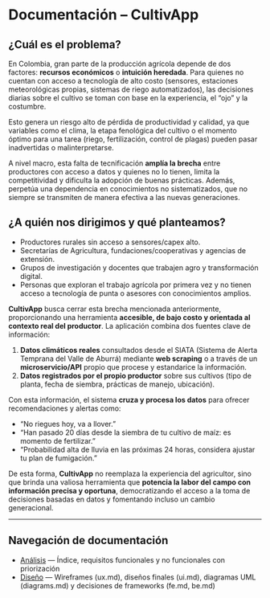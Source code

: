 # Documentación – CultivApp

## ¿Cuál es el problema?
En Colombia, gran parte de la producción agrícola depende de dos factores: **recursos económicos** o **intuición heredada**. Para quienes no cuentan con acceso a tecnología de alto costo (sensores, estaciones meteorológicas propias, sistemas de riego automatizados), las decisiones diarias sobre el cultivo se toman con base en la experiencia, el “ojo” y la costumbre.

Esto genera un riesgo alto de pérdida de productividad y calidad, ya que variables como el clima, la etapa fenológica del cultivo o el momento óptimo para una tarea (riego, fertilización, control de plagas) pueden pasar inadvertidas o malinterpretarse.

A nivel macro, esta falta de tecnificación **amplía la brecha** entre productores con acceso a datos y quienes no lo tienen, limita la competitividad y dificulta la adopción de buenas prácticas. Además, perpetúa una dependencia en conocimientos no sistematizados, que no siempre se transmiten de manera efectiva a las nuevas generaciones.



## ¿A quién nos dirigimos y qué planteamos?
- Productores rurales sin acceso a sensores/capex alto.
- Secretarías de Agricultura, fundaciones/cooperativas y agencias de extensión.
- Grupos de investigación y docentes que trabajen agro y transformación digital.
- Personas que exploran el trabajo agrícola por primera vez y no tienen acceso a tecnología de punta o asesores con conocimientos amplios.

**CultivApp** busca cerrar esta brecha mencionada anteriormente, proporcionando una herramienta **accesible, de bajo costo y orientada al contexto real del productor**. La aplicación combina dos fuentes clave de información:
1. **Datos climáticos reales** consultados desde el SIATA (Sistema de Alerta Temprana del Valle de Aburrá) mediante **web scraping** o a través de un **microservicio/API** propio que procese y estandarice la información.
2. **Datos registrados por el propio productor** sobre sus cultivos (tipo de planta, fecha de siembra, prácticas de manejo, ubicación).

Con esta información, el sistema **cruza y procesa los datos** para ofrecer recomendaciones y alertas como:
- “No riegues hoy, va a llover.”
- “Han pasado 20 días desde la siembra de tu cultivo de maíz: es momento de fertilizar.”
- “Probabilidad alta de lluvia en las próximas 24 horas, considera ajustar tu plan de fumigación.”

De esta forma, **CultivApp** no reemplaza la experiencia del agricultor, sino que brinda una valiosa herramienta que **potencia la labor del campo con información precisa y oportuna**, democratizando el acceso a la toma de decisiones basadas en datos y fomentando incluso un cambio generacional.

---

## Navegación de documentación

- [Análisis](analysis/index.md) — Índice, requisitos funcionales y no funcionales con priorización
- [Diseño](design/index.md) — Wireframes (ux.md), diseños finales (ui.md), diagramas UML (diagrams.md) y decisiones de frameworks (fe.md, be.md)


